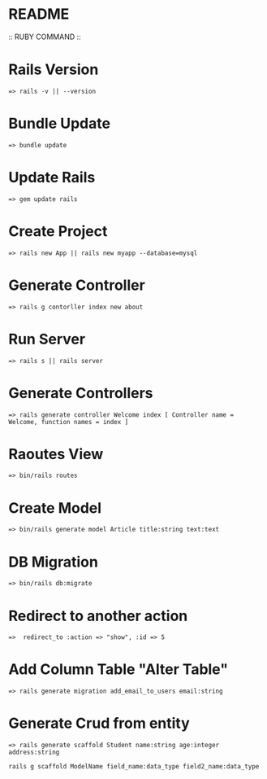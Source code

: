 # README

:: RUBY COMMAND ::

# Rails Version
	=> rails -v || --version

# Bundle Update
	=> bundle update

# Update Rails
	=> gem update rails

# Create Project
	=> rails new App || rails new myapp --database=mysql

# Generate Controller
	=> rails g contorller index new about

# Run Server
	=> rails s || rails server

# Generate Controllers
	=> rails generate controller Welcome index [ Controller name = Welcome, function names = index ]

# Raoutes View
	=> bin/rails routes

# Create Model
	=> bin/rails generate model Article title:string text:text

# DB Migration
	=> bin/rails db:migrate

# Redirect to another action
	=>  redirect_to :action => "show", :id => 5

# Add Column Table "Alter Table"
	=> rails generate migration add_email_to_users email:string

# Generate Crud from entity
	=> rails generate scaffold Student name:string age:integer address:string

	rails g scaffold ModelName field_name:data_type field2_name:data_type
